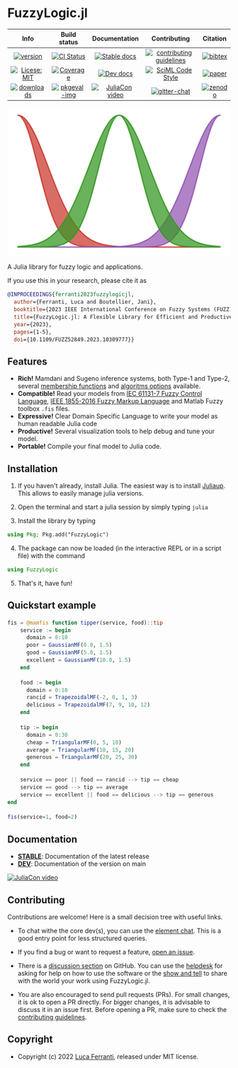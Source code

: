 # FuzzyLogic.jl

|**Info**|**Build status**|**Documentation**|**Contributing**|**Citation**|
|:------:|:--------------:|:---------------:|:--------------:|:----------:|
|[![version][ver-img]][ver-url]|[![CI Status][ci-img]][ci-url]|[![Stable docs][stable-img]][stable-url]|[![contributing guidelines][contrib-img]][contrib-url]|[![bibtex][bibtex-img]][bibtex-url]
|[![Licese: MIT][license-img]][license-url]|[![Coverage][cov-img]][cov-url]|[![Dev docs][dev-img]][dev-url]|[![SciML Code Style][style-img]][style-url]|[![paper][paper-img]][paper-url]|
|[![downloads][download-img]][download-url]|[![pkgeval-img]][pkgeval-url]|[![JuliaCon video][video-img]][video-url]|[![gitter-chat][chat-img]][chat-url]|[![zenodo][zenodo-img]][zenodo-url]

<p align="center">
<img src="./docs/src/assets/logo.svg"/>
</p>

A Julia library for fuzzy logic and applications.

If you use this in your research, please cite it as

```bibtex
@INPROCEEDINGS{ferranti2023fuzzylogicjl,
  author={Ferranti, Luca and Boutellier, Jani},
  booktitle={2023 IEEE International Conference on Fuzzy Systems (FUZZ)}, 
  title={FuzzyLogic.jl: A Flexible Library for Efficient and Productive Fuzzy Inference}, 
  year={2023},
  pages={1-5},
  doi={10.1109/FUZZ52849.2023.10309777}}
```

## Features

- **Rich!** Mamdani and Sugeno inference systems, both Type-1 and Type-2, several [membership functions](https://lucaferranti.github.io/FuzzyLogic.jl/stable/api/memberships) and [algoritms options](https://lucaferranti.github.io/FuzzyLogic.jl/stable/api/fis) available.
- **Compatible!** Read your models from [IEC 61131-7 Fuzzy Control Language](https://ffll.sourceforge.net/fcl.htm), [IEEE 1855-2016 Fuzzy Markup Language](https://en.wikipedia.org/wiki/Fuzzy_markup_language) and Matlab Fuzzy toolbox `.fis` files.
- **Expressive!** Clear Domain Specific Language to write your model as human readable Julia code
- **Productive!** Several visualization tools to help debug and tune your model.
- **Portable!** Compile your final model to Julia code.

## Installation

1. If you haven't already, install Julia. The easiest way is to install [Juliaup](https://github.com/JuliaLang/juliaup#installation). This allows to easily manage julia versions.

2. Open the terminal and start a julia session by simply typing `julia`

3. Install the library by typing

  ```julia
  using Pkg; Pkg.add("FuzzyLogic")
  ```

4. The package can now be loaded (in the interactive REPL or in a script file) with the command

```julia
using FuzzyLogic
```

5. That's it, have fun!

## Quickstart example

```julia
fis = @mamfis function tipper(service, food)::tip
    service := begin
      domain = 0:10
      poor = GaussianMF(0.0, 1.5)
      good = GaussianMF(5.0, 1.5)
      excellent = GaussianMF(10.0, 1.5)
    end

    food := begin
      domain = 0:10
      rancid = TrapezoidalMF(-2, 0, 1, 3)
      delicious = TrapezoidalMF(7, 9, 10, 12)
    end

    tip := begin
      domain = 0:30
      cheap = TriangularMF(0, 5, 10)
      average = TriangularMF(10, 15, 20)
      generous = TriangularMF(20, 25, 30)
    end

    service == poor || food == rancid --> tip == cheap
    service == good --> tip == average
    service == excellent || food == delicious --> tip == generous
end

fis(service=1, food=2)
```

## Documentation

- [**STABLE**][stable-url]: Documentation of the latest release
- [**DEV**][dev-url]: Documentation of the version on main

[![JuliaCon video](https://img.youtube.com/vi/6WfX3e-aOBc/0.jpg)](https://youtu.be/6WfX3e-aOBc)

## Contributing

Contributions are welcome! Here is a small decision tree with useful links. 

- To chat withe the core dev(s), you can use the [element chat][chat-url]. This is a good entry point for less structured queries.

- If you find a bug or want to request a feature, [open an issue](https://github.com/lucaferranti/FuzzyLogic.jl/issues).

- There is a [discussion section](https://github.com/lucaferranti/FuzzyLogic.jl/discussions) on GitHub. You can use the [helpdesk](https://github.com/lucaferranti/FuzzyLogic.jl/discussions/categories/helpdesk) for asking for help on how to use the software or the [show and tell](https://github.com/lucaferranti/FuzzyLogic.jl/discussions/categories/show-and-tell) to share with the world your work using FuzzyLogic.jl. 

- You are also encouraged to send pull requests (PRs). For small changes, it is ok to open a PR directly. For bigger changes, it is advisable to discuss it in an issue first. Before opening a PR, make sure to check the [contributing guidelines](https://lucaferranti.github.io/FuzzyLogic.jl/dev/contributing).

## Copyright

- Copyright (c) 2022 [Luca Ferranti](https://github.com/lucaferranti), released under MIT license.

[ver-img]: https://juliahub.com/docs/FuzzyLogic/version.svg
[ver-url]: https://github.com/lucaferranti/FuzzyLogic.jl/releases/latest

[license-img]: https://img.shields.io/badge/license-MIT-yellow.svg
[license-url]: https://github.com/lucaferranti/FuzzyLogic.jl/blob/main/LICENSE

[download-img]: https://shields.io/endpoint?url=https://pkgs.genieframework.com/api/v1/badge/FuzzyLogic&label=downloads
[download-url]: https://pkgs.genieframework.com/?packages=FuzzyLogic

[stable-img]: https://img.shields.io/badge/docs-stable-blue.svg
[stable-url]:https://lucaferranti.github.io/FuzzyLogic.jl/stable/

[dev-img]: https://img.shields.io/badge/docs-dev-blue.svg
[dev-url]: https://lucaferranti.github.io/FuzzyLogic.jl/dev/

[video-img]: https://img.shields.io/badge/JuliaCon-video-red.svg
[video-url]: https://www.youtube.com/watch?v=6WfX3e-aOBc

[ci-img]: https://github.com/lucaferranti/FuzzyLogic.jl/actions/workflows/CI.yml/badge.svg?branch=main
[ci-url]: https://github.com/lucaferranti/FuzzyLogic.jl/actions/workflows/CI.yml?query=branch%3Amain

[cov-img]: https://codecov.io/gh/lucaferranti/FuzzyLogic.jl/branch/main/graph/badge.svg
[cov-url]: https://codecov.io/gh/lucaferranti/FuzzyLogic.jl

[pkgeval-img]: https://juliaci.github.io/NanosoldierReports/pkgeval_badges/F/FuzzyLogic.svg
[pkgeval-url]: https://juliaci.github.io/NanosoldierReports/pkgeval_badges/F/FuzzyLogic.html

[contrib-img]: https://img.shields.io/badge/Contributor-Guide-blueviolet
[contrib-url]: https://lucaferranti.github.io/FuzzyLogic.jl/dev/contributing

[style-img]: https://img.shields.io/static/v1?label=code%20style&message=SciML&color=9558b2&labelColor=389826
[style-url]: https://github.com/SciML/SciMLStyle

[chat-img]: https://badges.gitter.im/badge.svg
[chat-url]: https://app.gitter.im/#/room/#FuzzyLogic-jl:gitter.im

[bibtex-img]: https://img.shields.io/badge/BibTeX-citation-orange
[bibtex-url]: https://github.com/lucaferranti/FuzzyLogic.jl/blob/main/CITATION.bib

[paper-img]: https://img.shields.io/badge/FUZZIEEE-paper-blue
[paper-url]: https://arxiv.org/abs/2306.10316

[zenodo-img]: https://img.shields.io/badge/Zenodo-archive-blue
[zenodo-url]: https://doi.org/10.5281/zenodo.7570243